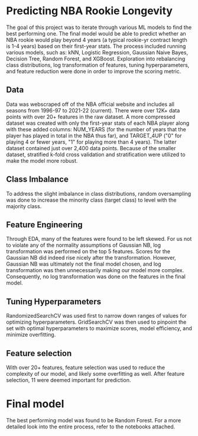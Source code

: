 # Predicting NBA Rookie Longevity
The goal of this project was to iterate through various ML models to find the best performing one.  The final model would be able to predict whether an NBA rookie would play beyond 4 years (a typical rookie-yr contract length is 1-4 years) based on their first-year stats.  The process included running various models, such as: kNN, Logistic Regression, Gaussian Naive Bayes, Decision Tree, Random Forest, and XGBoost. Exploration into rebalancing class distributions, log transformation of features, tuning hyperparameters, and feature reduction were done in order to improve the scoring metric.
## Data
Data was webscraped off of the NBA official website and includes all seasons from 1996-97 to 2021-22 (current).  There were over 12K+ data points with over 20+ features in the raw dataset.  A more compressed dataset was created with only the first-year stats of each NBA player along with these added columns: NUM_YEARS (for the number of years that the player has played in total in the NBA thus far), and TARGET_4UP ("0" for playing 4 or fewer years, "1" for playing more than 4 years).  The latter dataset contained just over 2,400 data points. Because of the smaller dataset, stratified k-fold cross validation and stratification were utilized  to make the model more robust.
## Class Imbalance
To address the slight imbalance in class distributions, random oversampling was done to increase the minority class (target class) to level with the majority class.
## Feature Engineering
Through EDA, many of the features were found to be left skewed.  For us not to violate any of the normality assumptions of Gaussian NB, log transformation was performed on the top 5 features.  Scores for the Gaussian NB did indeed rise nicely after the transformation. However, Gaussian NB was ultimately not the final model chosen, and log transformation was then unnecessarily making our model more complex. Consequently, no log transformation was done on the features in the final model.
## Tuning Hyperparameters
RandomizedSearchCV was used first to narrow down ranges of values for optimizing hyperparameters.  GridSearchCV was then used to pinpoint the set with optimal hyperparameters to maximize scores, model efficiency, and minimize overfitting.
## Feature selection
With over 20+ features, feature selection was used to reduce the complexity of our model, and likely some overfitting as well.  After feature selection, 11 were deemed important for prediction.
# Final model
The best performing model was found to be Random Forest.  For a more detailed look into the entire process, refer to the notebooks attached.
